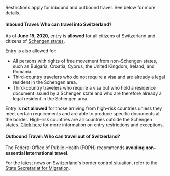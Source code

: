 Restrictions apply for inbound and outbound travel. See below for more details.

#### Inbound Travel: Who can travel into Switzerland?

As of **June 15, 2020**, entry is **allowed** for all citizens of Switzerland and citizens of [Schengen states](https://www.sem.admin.ch/sem/en/home/themen/einreise/einreise-ch-schengen.html).

Entry is also allowed for:

- All persons with rights of free movement from non–Schengen states, such as Bulgaria, Croatia, Cyprus, the United Kingdom, Ireland, and Romania.
- Third–country travelers who do not require a visa and are already a legal resident in the Schengen area.
- Third-country travelers who require a visa but who hold a residence document issued by a Schengen state and who are therefore already a legal resident in the Schengen area.

Entry is **not allowed** for those arriving from high–risk countries unless they meet certain requirements and are able to produce specific documents at the border. High–risk countries are all countries outside the Schengen states. [Click here](https://www.sem.admin.ch/sem/en/home/aktuell/aktuell/faq-einreiseverweigerung.html) for more information on entry restrictions and exceptions.

#### Outbound Travel: Who can travel out of Switzerland?

The Federal Office of Public Health (FOPH) recommends **avoiding non–essential international travel**.

For the latest news on Switzerland's border control situation, refer to the [State Secretariat for Migration](https://www.sem.admin.ch/sem/en/home/aktuell/aktuell.html).
